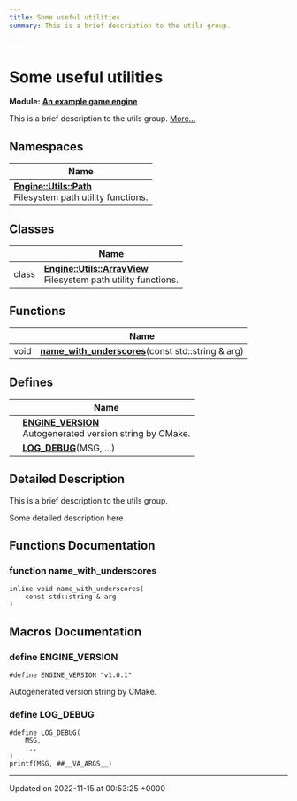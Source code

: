 ```yaml
---
title: Some useful utilities
summary: This is a brief description to the utils group. 

---
```


# Some useful utilities

**Module:** **[An example game engine](/modules/group__Engine.md)**

This is a brief description to the utils group.  [More...](#detailed-description)

## Namespaces

| Name           |
| -------------- |
| **[Engine::Utils::Path](/namespaces/namespaceEngine_1_1Utils_1_1Path.md)** <br>Filesystem path utility functions.  |

## Classes

|                | Name           |
| -------------- | -------------- |
| class | **[Engine::Utils::ArrayView](/classes/classEngine_1_1Utils_1_1ArrayView.md)** <br>Filesystem path utility functions.  |

## Functions

|                | Name           |
| -------------- | -------------- |
| void | **[name_with_underscores](/modules/group__Utils.md#function-name-with-underscores)**(const std::string & arg) |

## Defines

|                | Name           |
| -------------- | -------------- |
|  | **[ENGINE_VERSION](/modules/group__Utils.md#define-engine-version)** <br>Autogenerated version string by CMake.  |
|  | **[LOG_DEBUG](/modules/group__Utils.md#define-log-debug)**(MSG, ...)  |

## Detailed Description

This is a brief description to the utils group. 

Some detailed description here 


## Functions Documentation

### function name_with_underscores

```
inline void name_with_underscores(
    const std::string & arg
)
```




## Macros Documentation

### define ENGINE_VERSION

```
#define ENGINE_VERSION "v1.0.1"
```

Autogenerated version string by CMake. 

### define LOG_DEBUG

```
#define LOG_DEBUG(
    MSG,
    ...
)
printf(MSG, ##__VA_ARGS__)
```




-------------------------------

Updated on 2022-11-15 at 00:53:25 +0000
